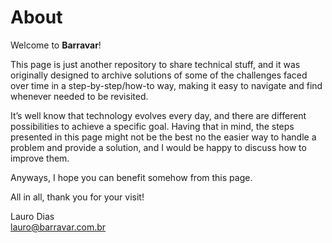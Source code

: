 # About

Welcome to **Barravar**!

This page is just another repository to share technical stuff, and it was originally designed to archive solutions of some of the challenges faced over time in a step-by-step/how-to way, making it easy to navigate and find whenever needed to be revisited.

It’s well know that technology evolves every day, and there are different possibilities to achieve a specific goal. Having that in mind, the steps presented in this page might not be the best no the easier way to handle a problem and provide a solution, and I would be happy to discuss how to improve them.

Anyways, I hope you can benefit somehow from this page.

All in all, thank you for your visit!

Lauro Dias  
[lauro@barravar.com.br](mailto:lauro@barravar.com.br)